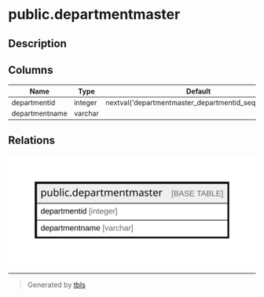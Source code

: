 # public.departmentmaster

## Description

## Columns

| Name | Type | Default | Nullable | Children | Parents | Comment |
| ---- | ---- | ------- | -------- | -------- | ------- | ------- |
| departmentid | integer | nextval('departmentmaster_departmentid_seq'::regclass) | false |  |  |  |
| departmentname | varchar |  | true |  |  |  |

## Relations

![er](public.departmentmaster.svg)

---

> Generated by [tbls](https://github.com/k1LoW/tbls)
